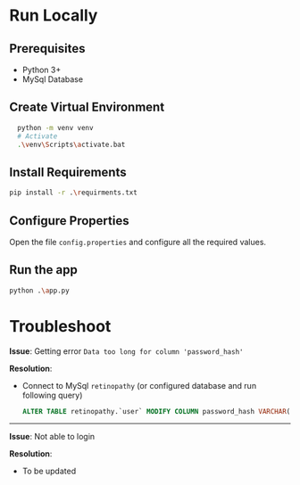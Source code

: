 # Run Locally

## Prerequisites

- Python 3+
- MySql Database

## Create Virtual Environment

```bash
  python -m venv venv
  # Activate
  .\venv\Scripts\activate.bat
```
## Install Requirements

```bash
pip install -r .\requirments.txt
```
## Configure Properties

Open the file `config.properties` and configure all the required values.

## Run the app

```bash
python .\app.py
```

# Troubleshoot

**Issue**: Getting error `Data too long for column 'password_hash'`

**Resolution**:
  - Connect to MySql `retinopathy` (or configured database and run following query)

    ```sql
    ALTER TABLE retinopathy.`user` MODIFY COLUMN password_hash VARCHAR(300);
    ```
--------------
**Issue**: Not able to login

**Resolution**:
  - To be updated